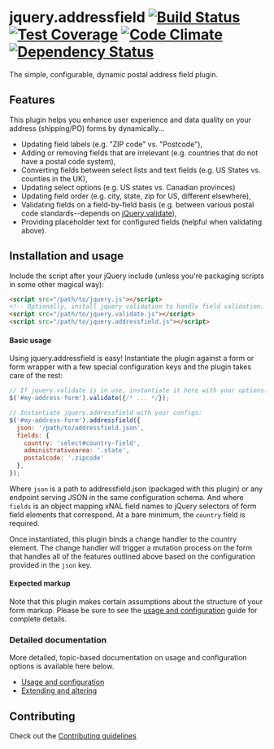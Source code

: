 # jquery.addressfield [![Build Status](https://travis-ci.org/tableau-mkt/jquery.addressfield.svg?branch=1.0)](https://travis-ci.org/tableau-mkt/jquery.addressfield) [![Test Coverage](https://codeclimate.com/github/tableau-mkt/jquery.addressfield/badges/coverage.svg)](https://codeclimate.com/github/tableau-mkt/jquery.addressfield) [![Code Climate](https://codeclimate.com/github/tableau-mkt/jquery.addressfield/badges/gpa.svg)](https://codeclimate.com/github/tableau-mkt/jquery.addressfield) [![Dependency Status](https://gemnasium.com/tableau-mkt/jquery.addressfield.svg)](https://gemnasium.com/tableau-mkt/jquery.addressfield)

The simple, configurable, dynamic postal address field plugin.

## Features
This plugin helps you enhance user experience and data quality on your address
(shipping/PO) forms by dynamically...
- Updating field labels (e.g. "ZIP code" vs. "Postcode"),
- Adding or removing fields that are irrelevant (e.g. countries that do not have
  a postal code system),
- Converting fields between select lists and text fields (e.g. US States vs.
  counties in the UK),
- Updating select options (e.g. US states vs. Canadian provinces)
- Updating field order (e.g. city, state, zip for US, different elsewhere),
- Validating fields on a field-by-field basis (e.g. between various
  postal code standards--depends on [jQuery.validate](http://jqueryvalidation.org/)),
- Providing placeholder text for configured fields (helpful when validating
  above).

## Installation and usage
Include the script after your jQuery include (unless you're packaging scripts
in some other magical way):

```html
<script src="/path/to/jquery.js"></script>
<!-- Optionally, install jquery validation to handle field validation. -->
<script src="/path/to/jquery.validate.js"></script>
<script src="/path/to/jquery.addressfield.js"></script>
```

#### Basic usage
Using jquery.addressfield is easy! Instantiate the plugin against a form or form
wrapper with a few special configuration keys and the plugin takes care of the
rest:

```javascript
// If jquery.validate is in use, instantiate it here with your options:
$('#my-address-form').validate({/* ... */});

// Instantiate jquery.addressfield with your configs:
$('#my-address-form').addressfield({
  json: '/path/to/addressfield.json',
  fields: {
    country: 'select#country-field',
    administrativearea: '.state',
    postalcode: '.zipcode'
  },
});
```

Where `json` is a path to addressfield.json (packaged with this plugin) or any
endpoint serving JSON in the same configuration schema. And where `fields` is
an object mapping xNAL field names to jQuery selectors of form field elements
that correspond. At a bare minimum, the `country` field is required.

Once instantiated, this plugin binds a change handler to the country element.
The change handler will trigger a mutation process on the form that handles all
of the features outlined above based on the configuration provided in the `json`
key.

#### Expected markup

Note that this plugin makes certain assumptions about the structure of your form
markup. Please be sure to see the [usage and configuration](docs/usage.md) guide
for complete details.

### Detailed documentation
More detailed, topic-based documentation on usage and configuration options is
available here below.

- [Usage and configuration](docs/usage.md)
- [Extending and altering](docs/extend.md)

## Contributing
Check out the [Contributing guidelines](CONTRIBUTING.md)
